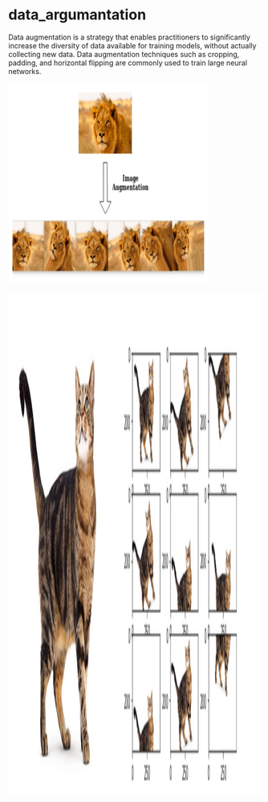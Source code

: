 # data_argumantation
Data augmentation is a strategy that enables practitioners to significantly increase the diversity of data available for training models, without actually collecting new data. Data augmentation techniques such as cropping, padding, and horizontal flipping are commonly used to train large neural networks.


<img src="dataargumantation.png" height="400" width="400"></img>



<img src="UKwFg.jpg" height="1000" width="600" ></img>